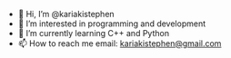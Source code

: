 - 👋 Hi, I’m @kariakistephen
- 👀 I’m interested in programming and development
- 🌱 I’m currently learning C++ and Python
- 📫 How to reach me email: kariakistephen@gmail.com

<!---
kariakistephen/kariakistephen is a ✨ special ✨ repository because its `README.md` (this file) appears on your GitHub profile.
You can click the Preview link to take a look at your changes.
--->
